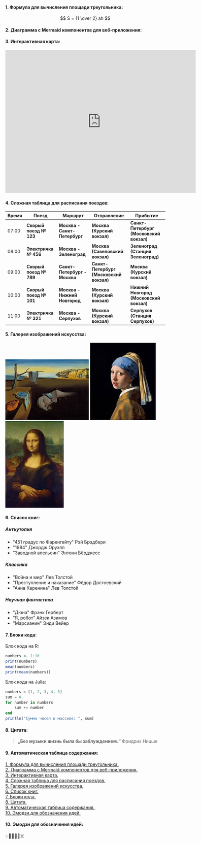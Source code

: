 #### <a id="content1"> 1. Формула для вычисления площади треугольника: </a>
$$
S = {1 \over 2} ah
$$

#### <a id="content2"> 2. Диаграмма с Mermaid компонентов для веб-приложения: </a>




#### <a id="content3"> 3. Интерактивная карта: </a>

<iframe src="https://www.google.com/maps/embed?pb=!1m18!1m12!1m3!1d3884.893328482063!2d40.43737285965915!3d56.14483496343647!2m3!1f0!2f0!3f0!3m2!1i1024!2i768!4f13.1!3m3!1m2!1s0x414c7bb0bc78378b%3A0xcfea68a4256a4db5!2z0JrQvdGP0LfRjC3QktC70LDQtNC40LzQuNGA0YHQutC-0LUg0LrQu9Cw0LTQsdC40YnQtQ!5e0!3m2!1sru!2sru!4v1725537180792!5m2!1sru!2sru" width="600" height="450" style="border:0;" allowfullscreen="" loading="lazy" referrerpolicy="no-referrer-when-downgrade"></iframe>

#### <a id="content4"> 4. Сложная таблица для расписания поездов: </a>

| Время | Поезд | Маршрут | Отправление | Прибытие | 
|---|---|---|---|---|
| 07:00 | **Скорый поезд № 123** | **Москва - Санкт-Петербург** | **Москва (Курский вокзал)** | **Санкт-Петербург (Московский вокзал)** |
| 08:00 | **Электричка № 456** | **Москва - Зеленоград** | **Москва (Савеловский вокзал)** | **Зеленоград (Станция Зеленоград)** |
| 09:00 | **Скорый поезд № 789** | **Санкт-Петербург - Москва** | **Санкт-Петербург (Московский вокзал)** | **Москва (Курский вокзал)** |
| 10:00 | **Скорый поезд № 101** | **Москва - Нижний Новгород** | **Москва (Курский вокзал)** | **Нижний Новгород (Московский вокзал)** |
| 11:00 | **Электричка № 321** | **Москва - Серпухов** | **Москва (Курский вокзал)** | **Серпухов (Станция Серпухов)** |

#### <a id="content5"> 5. Галерея изображений искусства: </a>
   
![Текст описания ](/lab1_2.jpeg)
![Текст описания](/lab1_3.jpeg)
![Текст описания](/lab1_5.jpeg)

#### <a id="content6"> 6. Список книг: </a>

##### Антиутопия

* "451 градус по Фаренгейту" Рэй Брэдбери
* "1984" Джордж Оруэлл
* "Заводной апельсин" Энтони Бёрджесс

##### Классика

* "Война и мир" Лев Толстой
* "Преступление и наказание" Фёдор Достоевский
* "Анна Каренина" Лев Толстой


##### Научная фантастика

* "Дюна" Фрэнк Герберт
* "Я, робот" Айзек Азимов
* "Марсианин" Энди Вейер

#### <a id="content7"> 7. Блоки кода: </a>

Блок кода на R:
```R
numbers <- 1:10
print(numbers)
mean(numbers)
print(mean(numbers))
```

Блок кода на Julia:
```Julia
numbers = [1, 2, 3, 4, 5]
sum = 0
for number in numbers
    sum += number
end
println("Сумма чисел в массиве: ", sum)
```

#### <a id="content8"> 8. Цитата: </a>
> **„Без музыки жизнь была бы заблуждением.“**
 Фридрих Ницше

#### <a id="content9"> 9. Автоматическая таблица содержания: </a>
[1. Формула для вычисления площади треугольника.](#content1)<br>
[2. Диаграмма с Mermaid компонентов для веб-приложения.](#content2)<br>
[3. Интерактивная карта.](#content3)<br>
[4. Сложная таблица для расписания поездов.](#content4)<br>
[5. Галерея изображений искусства.](#content5)<br>
[6. Список книг.](#content6)<br>
[7. Блоки кода.](#content7)<br>
[8. Цитата.](#content8)<br>
[9. Автоматическая таблица содержания.](#content9)<br>
[10. Эмодзи для обозначения идей.](#content10)<br>

#### <a id="content10"> 10. Эмодзи для обозначения идей: </a>
💡🏃‍♀️‍➡️🏫☠️

